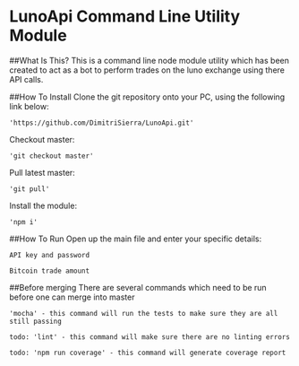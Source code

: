 # LunoApi Command Line Utility Module

##What Is This?
This is a command line node module utility which has been created to act as a bot to perform trades on the luno exchange using there API calls.

##How To Install
Clone the git repository onto your PC, using the following link below:

```
'https://github.com/DimitriSierra/LunoApi.git'
```

Checkout master:

```
'git checkout master'
```

Pull latest master:

```
'git pull'
```

Install the module:

```
'npm i'
```

##How To Run
Open up the main file and enter your specific details:

```
API key and password
```
```
Bitcoin trade amount
```

##Before merging
There are several commands which need to be run before one can merge into master

```
'mocha' - this command will run the tests to make sure they are all still passing
```

```
todo: 'lint' - this command will make sure there are no linting errors
```

```
todo: 'npm run coverage' - this command will generate coverage report
```




